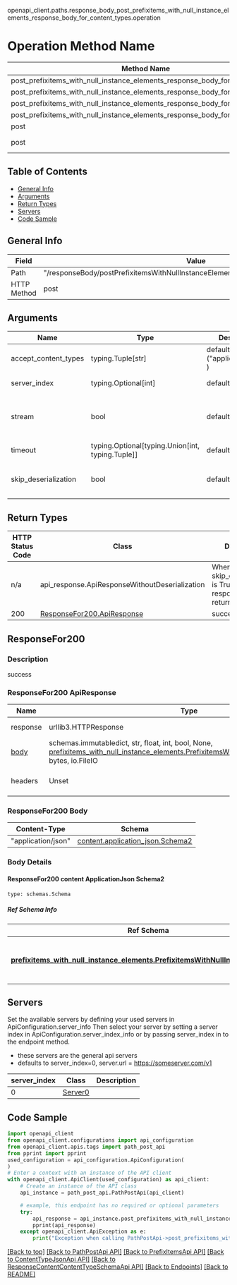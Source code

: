 openapi_client.paths.response_body_post_prefixitems_with_null_instance_elements_response_body_for_content_types.operation
# Operation Method Name

| Method Name | Api Class | Notes |
| ----------- | --------- | ----- |
| post_prefixitems_with_null_instance_elements_response_body_for_content_types | [PathPostApi](../../apis/tags/path_post_api.md) | This api is only for tag=path.post |
| post_prefixitems_with_null_instance_elements_response_body_for_content_types | [PrefixItemsApi](../../apis/tags/prefix_items_api.md) | This api is only for tag=prefixItems |
| post_prefixitems_with_null_instance_elements_response_body_for_content_types | [ContentTypeJsonApi](../../apis/tags/content_type_json_api.md) | This api is only for tag=contentType_json |
| post_prefixitems_with_null_instance_elements_response_body_for_content_types | [ResponseContentContentTypeSchemaApi](../../apis/tags/response_content_content_type_schema_api.md) | This api is only for tag=response.content.contentType.schema |
| post | ApiForPost | This api is only for this endpoint |
| post | ResponseBodyPostPrefixitemsWithNullInstanceElementsResponseBodyForContentTypes | This api is only for path=/responseBody/postPrefixitemsWithNullInstanceElementsResponseBodyForContentTypes |

## Table of Contents
- [General Info](#general-info)
- [Arguments](#arguments)
- [Return Types](#return-types)
- [Servers](#servers)
- [Code Sample](#code-sample)

## General Info
| Field | Value |
| ----- | ----- |
| Path | "/responseBody/postPrefixitemsWithNullInstanceElementsResponseBodyForContentTypes" |
| HTTP Method | post |

## Arguments

Name | Type | Description  | Notes
------------- | ------------- | ------------- | -------------
accept_content_types | typing.Tuple[str] | default is ("application/json", ) | Tells the server the content type(s) that are accepted by the client
server_index | typing.Optional[int] | default is None | Allows one to select a different [server](#servers). If not None, must be one of [0]
stream | bool | default is False | if True then the response.content will be streamed and loaded from a file like object. When downloading a file, set this to True to force the code to deserialize the content to a FileSchema file
timeout | typing.Optional[typing.Union[int, typing.Tuple]] | default is None | the timeout used by the rest client
skip_deserialization | bool | default is False | when True, headers and body will be unset and an instance of api_response.ApiResponseWithoutDeserialization will be returned

## Return Types

HTTP Status Code | Class | Description
------------- | ------------- | -------------
n/a | api_response.ApiResponseWithoutDeserialization | When skip_deserialization is True this response is returned
200 | [ResponseFor200.ApiResponse](#responsefor200-apiresponse) | success

## ResponseFor200

### Description
success

### ResponseFor200 ApiResponse
Name | Type | Description  | Notes
------------- | ------------- | ------------- | -------------
response | urllib3.HTTPResponse | Raw response |
[body](#responsefor200-body) | schemas.immutabledict, str, float, int, bool, None, [prefixitems_with_null_instance_elements.PrefixitemsWithNullInstanceElementsTuple](../../components/schema/prefixitems_with_null_instance_elements.md#prefixitemswithnullinstanceelementstuple), bytes, io.FileIO |  |
headers | Unset | headers were not defined |

### ResponseFor200 Body
Content-Type | Schema
------------ | -------
"application/json" | [content.application_json.Schema2](#responsefor200-content-applicationjson-schema2)

### Body Details
#### ResponseFor200 content ApplicationJson Schema2
```
type: schemas.Schema
```

##### Ref Schema Info
Ref Schema | Input Type | Output Type
---------- | ---------- | -----------
[**prefixitems_with_null_instance_elements.PrefixitemsWithNullInstanceElements**](../../components/schema/prefixitems_with_null_instance_elements.md) | dict, schemas.immutabledict, str, datetime.date, datetime.datetime, uuid.UUID, int, float, bool, None, [prefixitems_with_null_instance_elements.PrefixitemsWithNullInstanceElementsTupleInput](../../components/schema/prefixitems_with_null_instance_elements.md#prefixitemswithnullinstanceelementstupleinput), [prefixitems_with_null_instance_elements.PrefixitemsWithNullInstanceElementsTuple](../../components/schema/prefixitems_with_null_instance_elements.md#prefixitemswithnullinstanceelementstuple), bytes, io.FileIO, io.BufferedReader | schemas.immutabledict, str, float, int, bool, None, [prefixitems_with_null_instance_elements.PrefixitemsWithNullInstanceElementsTuple](../../components/schema/prefixitems_with_null_instance_elements.md#prefixitemswithnullinstanceelementstuple), bytes, io.FileIO

## Servers

Set the available servers by defining your used servers in ApiConfiguration.server_info
Then select your server by setting a server index in ApiConfiguration.server_index_info or by
passing server_index in to the endpoint method.
- these servers are the general api servers
- defaults to server_index=0, server.url = https://someserver.com/v1

server_index | Class | Description
------------ | ----- | ------------
0 | [Server0](../../servers/server_0.md) |

## Code Sample

```python
import openapi_client
from openapi_client.configurations import api_configuration
from openapi_client.apis.tags import path_post_api
from pprint import pprint
used_configuration = api_configuration.ApiConfiguration(
)
# Enter a context with an instance of the API client
with openapi_client.ApiClient(used_configuration) as api_client:
    # Create an instance of the API class
    api_instance = path_post_api.PathPostApi(api_client)

    # example, this endpoint has no required or optional parameters
    try:
        api_response = api_instance.post_prefixitems_with_null_instance_elements_response_body_for_content_types()
        pprint(api_response)
    except openapi_client.ApiException as e:
        print("Exception when calling PathPostApi->post_prefixitems_with_null_instance_elements_response_body_for_content_types: %s\n" % e)
```

[[Back to top]](#top)
[[Back to PathPostApi API]](../../apis/tags/path_post_api.md)
[[Back to PrefixItemsApi API]](../../apis/tags/prefix_items_api.md)
[[Back to ContentTypeJsonApi API]](../../apis/tags/content_type_json_api.md)
[[Back to ResponseContentContentTypeSchemaApi API]](../../apis/tags/response_content_content_type_schema_api.md)
[[Back to Endpoints]](../../../README.md#Endpoints) [[Back to README]](../../../README.md)